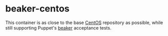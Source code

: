 beaker-centos
=============

This container is as close to the base 
[CentOS](https://index.docker.io/_/centos/) repository as possible, 
while still supporting Puppet's [beaker](https://github.com/puppetlabs/beaker)
acceptance tests.

